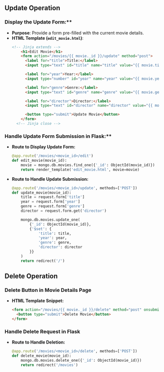 ## Update Operation

### Display the Update Form:**
   - **Purpose**: Provide a form pre-filled with the current movie details.
   - **HTML Template (`edit_movie.html`)**:
     ```html
     <!-- Jinja extends -->
         <h1>Edit Movie</h1>
         <form action="/movies/{{ movie._id }}/update" method="post">
           <label for="title">Title:</label>
           <input type="text" id="title" name="title" value="{{ movie.title }}" required><br>

           <label for="year">Year:</label>
           <input type="number" id="year" name="year" value="{{ movie.year }}" required><br>

           <label for="genre">Genre:</label>
           <input type="text" id="genre" name="genre" value="{{ movie.genre }}" required><br>

           <label for="director">Director:</label>
           <input type="text" id="director" name="director" value="{{ movie.director }}"><br>

           <button type="submit">Update Movie</button>
         </form>
       <!-- Jinja close -->
     ```

### Handle Update Form Submission in Flask:**
   - **Route to Display Update Form:**
     ```python
     @app.route('/movies/<movie_id>/edit')
     def edit_movie(movie_id):
         movie = mongo.db.movies.find_one({'_id': ObjectId(movie_id)})
         return render_template('edit_movie.html', movie=movie)
     ```

   - **Route to Handle Update Submission:**
     ```python
     @app.route('/movies/<movie_id>/update', methods=['POST'])
     def update_movie(movie_id):
         title = request.form['title']
         year = request.form['year']
         genre = request.form['genre']
         director = request.form.get('director')

         mongo.db.movies.update_one(
             {'_id': ObjectId(movie_id)},
             {'$set': {
                 'title': title,
                 'year': year,
                 'genre': genre,
                 'director': director
             }}
         )
         return redirect('/')
     ```

## Delete Operation

### Delete Button in Movie Details Page
   - **HTML Template Snippet:**
     ```html
     <form action="/movies/{{ movie._id }}/delete" method="post" onsubmit="return confirm('Are you sure you want to delete this movie?');">
       <button type="submit">Delete Movie</button>
     </form>
     ```

### Handle Delete Request in Flask
   - **Route to Handle Deletion:**
     ```python
     @app.route('/movies/<movie_id>/delete', methods=['POST'])
     def delete_movie(movie_id):
         mongo.db.movies.delete_one({'_id': ObjectId(movie_id)})
         return redirect('/movies')
     ```
